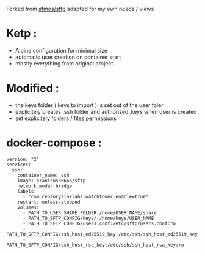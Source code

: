 Forked from [atmos/sftp](https://github.com/atmoz/sftp) adapted for my own needs / views

# Ketp :

- Alpine configuration for minimal size
- automatic user creation on container start
- mostly everything from original project

# Modified : 

- the keys folder ( keys to import ) is set out of the user foler
- explicitely creates .ssh folder and authorized_keys when user is created
- set explicitely folders / files permissions 

# docker-compose : 
```
version: "2"
services:
  ssh:
    container_name: ssh
    image: eranicus30666/sftp
    network_mode: bridge
    labels:
      - "com.centurylinklabs.watchtower.enable=true"
    restart: unless-stopped
    volumes:
      - PATH_TO_USER_SHARE_FOLDER:/home/USER_NAME/share
      - PATH_TO_SFTP_CONFIG/keys/:/home/keys/USER_NAME
      - PATH_TO_SFTP_CONFIG/users.conf:/etc/sftp/users.conf:ro
      - PATH_TO_SFTP_CONFIG/ssh_host_ed25519_key:/etc/ssh/ssh_host_ed25519_key:ro
      - PATH_TO_SFTP_CONFIG/ssh_host_rsa_key:/etc/ssh/ssh_host_rsa_key:ro
```
